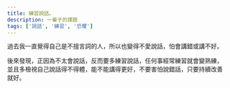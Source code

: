 ```yaml
---
title: 練習說話。
description: 一輩子的課題
tags: ['說話', '練習', '恐懼']
---
```

過去我一直覺得自己是不擅言詞的人，所以也變得不愛說話，怕會講錯或講不好。

後來發現，正因為不太會說話，反而要多練習說話，任何事經常練習就會變熟練，並且多檢視自己說話得不得體，能不能講得更好，不要害怕說錯話，只要持續改善就好。
